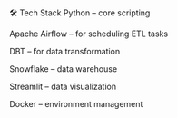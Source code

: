 🛠 Tech Stack
Python – core scripting

Apache Airflow – for scheduling ETL tasks

DBT – for data transformation

Snowflake – data warehouse

Streamlit – data visualization

Docker – environment management
